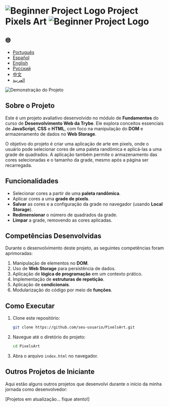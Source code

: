 # ![Beginner Project Logo](https://img.icons8.com/emoji/48/000000/star-emoji.png) Project Pixels Art ![Beginner Project Logo](https://img.icons8.com/emoji/48/000000/star-emoji.png)

<h2>🌐</h2>
<ul>
  <li><a href="https://github.com/SamuelRocha91/PixelsArt" target="_blank">Português</a></li>
  <li><a href="https://github.com/SamuelRocha91/PixelsArt/blob/main/README_es.md" target="_blank">Español</a></li>
  <li><a href="https://github.com/SamuelRocha91/PixelsArt/blob/main/README_en.md" target="_blank">English</a></li>
  <li><a href="https://github.com/SamuelRocha91/PixelsArt/blob/main/README_ru.md" target="_blank">Русский</a></li>
  <li><a href="https://github.com/SamuelRocha91/PixelsArt/blob/main/README_ch.md" target="_blank">中文</a></li>
  <li><a href="https://github.com/SamuelRocha91/PixelsArt/blob/main/README_ar.md" target="_blank">العربية</a></li>
</ul>

![Demonstração do Projeto](./gifs/paletadecores.gif)

## Sobre o Projeto
Este é um projeto avaliativo desenvolvido no módulo de **Fundamentos** do curso de **Desenvolvimento Web da Trybe**. Ele explora conceitos essenciais de **JavaScript**, **CSS** e **HTML**, com foco na manipulação do **DOM** e armazenamento de dados no **Web Storage**.

O objetivo do projeto é criar uma aplicação de arte em pixels, onde o usuário pode selecionar cores de uma paleta randômica e aplicá-las a uma grade de quadrados. A aplicação também permite o armazenamento das cores selecionadas e o tamanho da grade, mesmo após a página ser recarregada.

## Funcionalidades
- Selecionar cores a partir de uma **paleta randômica**.
- Aplicar cores a uma **grade de pixels**.
- **Salvar** as cores e a configuração da grade no navegador (usando **Local Storage**).
- **Redimensionar** o número de quadrados da grade.
- **Limpar** a grade, removendo as cores aplicadas.

## Competências Desenvolvidas
Durante o desenvolvimento deste projeto, as seguintes competências foram aprimoradas:

1. Manipulação de elementos no **DOM**.
2. Uso de **Web Storage** para persistência de dados.
3. Aplicação de **lógica de programação** em um contexto prático.
4. Implementação de **estruturas de repetição**.
5. Aplicação de **condicionais**.
6. Modularização do código por meio de **funções**.

## Como Executar

1. Clone este repositório:
   ```bash
   git clone https://github.com/seu-usuario/PixelsArt.git
   ```
2. Navegue até o diretório do projeto:
   ```bash
   cd PixelsArt
   ```
3. Abra o arquivo `index.html` no navegador.

## Outros Projetos de Iniciante
Aqui estão alguns outros projetos que desenvolvi durante o início da minha jornada como desenvolvedor:

[Projetos em atualização... fique atento!]
